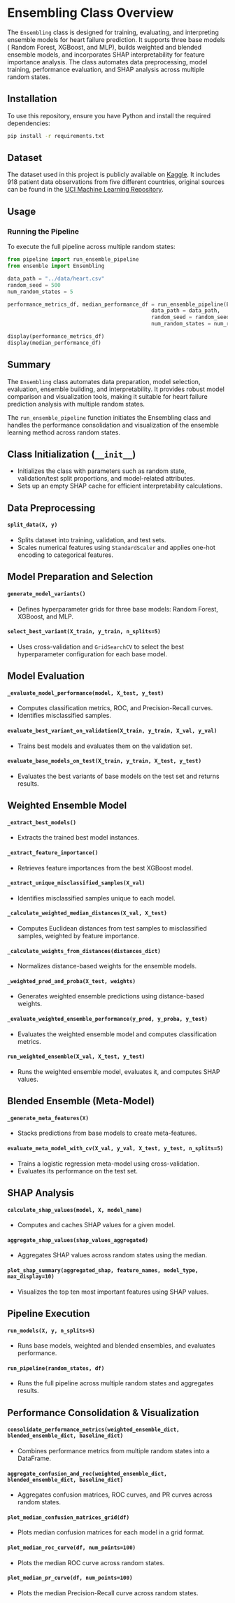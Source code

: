 # Ensembling Class Overview
The `Ensembling` class is designed for training, evaluating, and interpreting ensemble models for heart failure prediction. It supports three base models ( Random Forest, XGBoost, and MLP), builds weighted and blended ensemble models, and incorporates SHAP interpretability for feature importance analysis. The class automates data preprocessing, model training, performance evaluation, and SHAP analysis across multiple random states.

## Installation
To use this repository, ensure you have Python and install the required dependencies:

```bash
pip install -r requirements.txt
```

## Dataset
The dataset used in this project is publicly available on [Kaggle](https://www.kaggle.com/datasets/fedesoriano/heart-failure-prediction/data). It includes 918 patient data observations from five different countries, original sources can be found in the [UCI Machine Learning Repository](https://archive.ics.uci.edu/dataset/45/heart+disease).

## Usage
### Running the Pipeline
To execute the full pipeline across multiple random states:
```python
from pipeline import run_ensemble_pipeline
from ensemble import Ensembling

data_path = "../data/heart.csv"
random_seed = 500
num_random_states = 5

performance_metrics_df, median_performance_df = run_ensemble_pipeline(Ensembling, 
                                              data_path = data_path, 
                                              random_seed = random_seed, 
                                              num_random_states = num_random_states)

display(performance_metrics_df)
display(median_performance_df)

```

## Summary
The `Ensembling` class automates data preparation, model selection, evaluation, ensemble building, and interpretability. It provides robust model comparison and visualization tools, making it suitable for heart failure prediction analysis with multiple random states.

The `run_ensemble_pipeline` function initiates the Ensembling class and handles the performance consolidation and visualization of the ensemble learning method across random states. 

## Class Initialization (`__init__`)
- Initializes the class with parameters such as random state, validation/test split proportions, and model-related attributes.
- Sets up an empty SHAP cache for efficient interpretability calculations.

## Data Preprocessing
#### `split_data(X, y)`
- Splits dataset into training, validation, and test sets.
- Scales numerical features using `StandardScaler` and applies one-hot encoding to categorical features.

## Model Preparation and Selection
#### `generate_model_variants()`
- Defines hyperparameter grids for three base models: Random Forest, XGBoost, and MLP.

#### `select_best_variant(X_train, y_train, n_splits=5)`
- Uses cross-validation and `GridSearchCV` to select the best hyperparameter configuration for each base model.

## Model Evaluation
#### `_evaluate_model_performance(model, X_test, y_test)`
- Computes classification metrics, ROC, and Precision-Recall curves.
- Identifies misclassified samples.

#### `evaluate_best_variant_on_validation(X_train, y_train, X_val, y_val)`
- Trains best models and evaluates them on the validation set.

#### `evaluate_base_models_on_test(X_train, y_train, X_test, y_test)`
- Evaluates the best variants of base models on the test set and returns results.

## Weighted Ensemble Model
#### `_extract_best_models()`
- Extracts the trained best model instances.

#### `_extract_feature_importance()`
- Retrieves feature importances from the best XGBoost model.

#### `_extract_unique_misclassified_samples(X_val)`
- Identifies misclassified samples unique to each model.

#### `_calculate_weighted_median_distances(X_val, X_test)`
- Computes Euclidean distances from test samples to misclassified samples, weighted by feature importance.

#### `_calculate_weights_from_distances(distances_dict)`
- Normalizes distance-based weights for the ensemble models.

#### `_weighted_pred_and_proba(X_test, weights)`
- Generates weighted ensemble predictions using distance-based weights.

#### `_evaluate_weighted_ensemble_performance(y_pred, y_proba, y_test)`
- Evaluates the weighted ensemble model and computes classification metrics.

#### `run_weighted_ensemble(X_val, X_test, y_test)`
- Runs the weighted ensemble model, evaluates it, and computes SHAP values.

## Blended Ensemble (Meta-Model)
#### `_generate_meta_features(X)`
- Stacks predictions from base models to create meta-features.

#### `evaluate_meta_model_with_cv(X_val, y_val, X_test, y_test, n_splits=5)`
- Trains a logistic regression meta-model using cross-validation.
- Evaluates its performance on the test set.

## SHAP Analysis
#### `calculate_shap_values(model, X, model_name)`
- Computes and caches SHAP values for a given model.

#### `aggregate_shap_values(shap_values_aggregated)`
- Aggregates SHAP values across random states using the median.

#### `plot_shap_summary(aggregated_shap, feature_names, model_type, max_display=10)`
- Visualizes the top ten most important features using SHAP values.

## Pipeline Execution
#### `run_models(X, y, n_splits=5)`
- Runs base models, weighted and blended ensembles, and evaluates performance.

#### `run_pipeline(random_states, df)`
- Runs the full pipeline across multiple random states and aggregates results.

## Performance Consolidation & Visualization
#### `consolidate_performance_metrics(weighted_ensemble_dict, blended_ensemble_dict, baseline_dict)`
- Combines performance metrics from multiple random states into a DataFrame.

#### `aggregate_confusion_and_roc(weighted_ensemble_dict, blended_ensemble_dict, baseline_dict)`
- Aggregates confusion matrices, ROC curves, and PR curves across random states.

#### `plot_median_confusion_matrices_grid(df)`
- Plots median confusion matrices for each model in a grid format.

#### `plot_median_roc_curve(df, num_points=100)`
- Plots the median ROC curve across random states.

#### `plot_median_pr_curve(df, num_points=100)`
- Plots the median Precision-Recall curve across random states.


